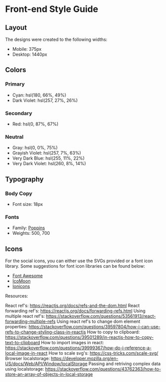 # Front-end Style Guide

## Layout

The designs were created to the following widths:

-   Mobile: 375px
-   Desktop: 1440px

## Colors

### Primary

-   Cyan: hsl(180, 66%, 49%)
-   Dark Violet: hsl(257, 27%, 26%)

### Secondary

-   Red: hsl(0, 87%, 67%)

### Neutral

-   Gray: hsl(0, 0%, 75%)
-   Grayish Violet: hsl(257, 7%, 63%)
-   Very Dark Blue: hsl(255, 11%, 22%)
-   Very Dark Violet: hsl(260, 8%, 14%)

## Typography

### Body Copy

-   Font size: 18px

### Fonts

-   Family: [Poppins](https://fonts.google.com/specimen/Poppins)
-   Weights: 500, 700

## Icons

For the social icons, you can either use the SVGs provided or a font icon library. Some suggestions for font icon libraries can be found below:

-   [Font Awesome](https://fontawesome.com)
-   [IcoMoon](https://icomoon.io)
-   [Ionicons](https://ionicons.com)

Resources:

React ref's: https://reactjs.org/docs/refs-and-the-dom.html
React forwarding ref's: https://reactjs.org/docs/forwarding-refs.html
Using multiple react ref's: https://stackoverflow.com/questions/53561913/react-forwarding-multiple-refs
Using react ref's to change dom element properties: https://stackoverflow.com/questions/39597804/how-i-can-use-refs-to-change-styling-class-in-reactjs
How to copy to clipboard: https://stackoverflow.com/questions/39501289/in-reactjs-how-to-copy-text-to-clipboard
How to import images in react: https://stackoverflow.com/questions/39999367/how-do-i-reference-a-local-image-in-react
How to scale svg's: https://css-tricks.com/scale-svg/
Browser localstorage: https://developer.mozilla.org/en-US/docs/Web/API/Window/localStorage
Passing and retriving complex data using localstorage: https://stackoverflow.com/questions/43762363/how-to-store-an-array-of-objects-in-local-storage
